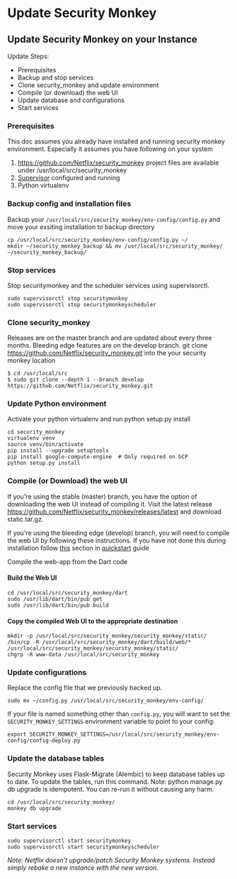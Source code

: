 Update Security Monkey
======================

Update Security Monkey on your Instance
----------------------------------------

Update Steps:

-   Prerequisites
-   Backup and stop services
-   Clone security_monkey and update environment
-   Compile (or download) the web UI
-   Update database and configurations
-   Start services

### Prerequisites

This doc assumes you already have installed and running security monkey environment. Especially it assumes you have following on your system
1. https://github.com/Netflix/security_monkey project files are available under /usr/local/src/security_monkey
2. [Supervisor](http://supervisord.org/) configured and running
3. Python virtualenv

### Backup config and installation files

Backup your `/usr/local/src/security_monkey/env-config/config.py` and move your exsiting installation to backup directory
```
cp /usr/local/src/security_monkey/env-config/config.py ~/
mkdir ~/security_monkey_backup && mv /usr/local/src/security_monkey/ ~/security_monkey_backup/
```

### Stop services

Stop securitymonkey and the scheduler services using supervisorctl.
```
sudo supervisorctl stop securitymonkey
sudo supervisorctl stop securitymonkeyscheduler
```

### Clone security_monkey

Releases are on the master branch and are updated about every three months. Bleeding edge features are on the develop branch.
git clone https://github.com/Netflix/security_monkey.git into the your security monkey location
```
$ cd /usr/local/src
$ sudo git clone --depth 1 --branch develop https://github.com/Netflix/security_monkey.git
```


### Update Python environment

Activate your python virtualenv and run python setup.py install
```
cd security_monkey
virtualenv venv
source venv/bin/activate
pip install --upgrade setuptools
pip install google-compute-engine  # Only required on GCP
python setup.py install
```

### Compile (or Download) the web UI
If you're using the stable (master) branch, you have the option of downloading the web UI instead of compiling it. Visit the latest release <https://github.com/Netflix/security_monkey/releases/latest> and download static.tar.gz.

If you're using the bleeding edge (develop) branch, you will need to compile the web UI by following these instructions.
If you have not done this during installation follow [this](quickstart.md#compile-or-download-the-web-ui) section in [quickstart](quickstart.md) guide

Compile the web-app from the Dart code

#### Build the Web UI
```
cd /usr/local/src/security_monkey/dart
sudo /usr/lib/dart/bin/pub get
sudo /usr/lib/dart/bin/pub build
```

#### Copy the compiled Web UI to the appropriate destination
```
mkdir -p /usr/local/src/security_monkey/security_monkey/static/
/bin/cp -R /usr/local/src/security_monkey/dart/build/web/* /usr/local/src/security_monkey/security_monkey/static/
chgrp -R www-data /usr/local/src/security_monkey
```

### Update configurations

Replace the config file that we previously backed up.

```
sudo mv ~/config.py /usr/local/src/security_monkey/env-config/
```

If your file is named something other than `config.py`, you will want to set the `SECURITY_MONKEY_SETTINGS` environment variable to point to your config:

```
export SECURITY_MONKEY_SETTINGS=/usr/local/src/security_monkey/env-config/config-deploy.py
```

### Update the database tables

Security Monkey uses Flask-Migrate (Alembic) to keep database tables up to date. To update the tables, run this command.
Note: python manage.py db upgrade is idempotent. You can re-run it without causing any harm.

```
cd /usr/local/src/security_monkey/
monkey db upgrade
```

### Start services
```
sudo supervisorctl start securitymonkey
sudo supervisorctl start securitymonkeyscheduler
```
*Note:*
*Netflix doesn't upgrade/patch Security Monkey systems. Instead simply rebake a new instance with the new version.*
